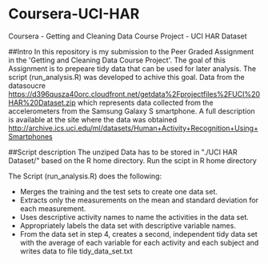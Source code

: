 # Coursera-UCI-HAR
Coursera - Getting and Cleaning Data Course Project - UCI HAR Dataset

##Intro
In this repository is my submission to the Peer Graded Assignment in the 'Getting and Cleaning Data Course Project'.
The goal of this Assignment is to prepeare tidy data that can be used for later analysis.
The script (run_analysis.R) was developed to achive this goal.
Data from the datasoucre
https://d396qusza40orc.cloudfront.net/getdata%2Fprojectfiles%2FUCI%20HAR%20Dataset.zip
which represents data collected from the accelerometers from the Samsung Galaxy S smartphone.
A full description is available at the site where the data was obtained
http://archive.ics.uci.edu/ml/datasets/Human+Activity+Recognition+Using+Smartphones

##Script description
The unziped Data has to be stored in "./UCI HAR Dataset/" based on the R home directory.
Run the scipt in R home directory

The Script (run_analysis.R) does the following:
* Merges the training and the test sets to create one data set.
* Extracts only the measurements on the mean and standard deviation for each measurement.
* Uses descriptive activity names to name the activities in the data set.
* Appropriately labels the data set with descriptive variable names.
* From the data set in step 4, creates a second, independent tidy data set with the average of each variable for each activity and each subject and writes data to file tidy_data_set.txt
